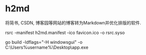 # h2md
将简书, CSDN, 博客园等网站的博客转为Markdown并优化排版的软件.


rsrc -manifest h2md.manifest -ico favicon.ico -o rsrc.syso

go build -ldflags="-H windowsgui" -o C:\Users\%username%\Desktop\app.exe